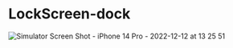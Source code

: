 # LockScreen-dock

![Simulator Screen Shot - iPhone 14 Pro - 2022-12-12 at 13 25 51](https://user-images.githubusercontent.com/54354822/207022562-bab28d60-7e27-4588-8dc5-27020e7fd62e.png)
